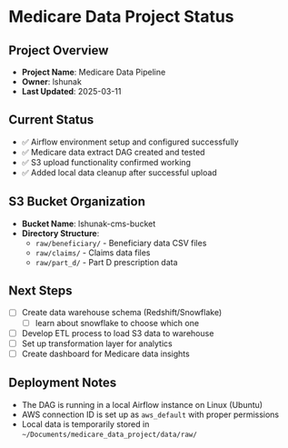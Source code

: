 # Medicare Data Project Status

## Project Overview
- **Project Name**: Medicare Data Pipeline
- **Owner**: lshunak
- **Last Updated**: 2025-03-11 

## Current Status
- ✅ Airflow environment setup and configured successfully
- ✅ Medicare data extract DAG created and tested
- ✅ S3 upload functionality confirmed working
- ✅ Added local data cleanup after successful upload


## S3 Bucket Organization
- **Bucket Name**: lshunak-cms-bucket
- **Directory Structure**:
  - `raw/beneficiary/` - Beneficiary data CSV files
  - `raw/claims/` - Claims data files 
  - `raw/part_d/` - Part D prescription data

## Next Steps
- [ ] Create data warehouse schema (Redshift/Snowflake)
  - [ ] learn about snowflake to choose which one
- [ ] Develop ETL process to load S3 data to warehouse
- [ ] Set up transformation layer for analytics
- [ ] Create dashboard for Medicare data insights

## Deployment Notes
- The DAG is running in a local Airflow instance on Linux (Ubuntu)
- AWS connection ID is set up as `aws_default` with proper permissions
- Local data is temporarily stored in `~/Documents/medicare_data_project/data/raw/`

